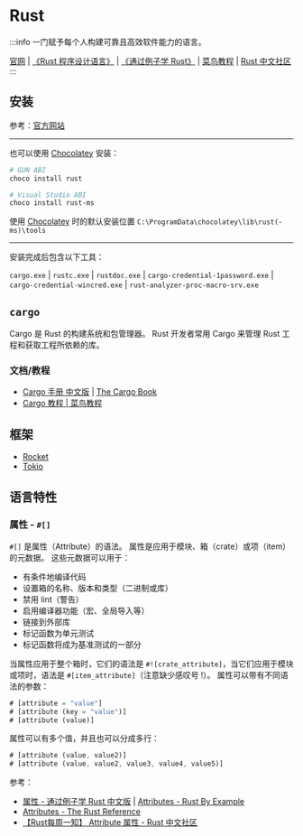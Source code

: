 # Rust

:::info
一门赋予每个人构建可靠且高效软件能力的语言。

[官网](https://www.rust-lang.org/zh-CN/)
| [《Rust 程序设计语言》](https://kaisery.github.io/trpl-zh-cn/)
| [《通过例子学 Rust》](https://rustwiki.org/zh-CN/rust-by-example/)
| [菜鸟教程](https://www.runoob.com/rust/rust-tutorial.html)
| [Rust 中文社区](https://rustcc.cn/)
:::

## 安装

参考：[官方网站](https://www.rust-lang.org/zh-CN/tools/install)

----------

也可以使用 [Chocolatey] 安装：

```sh
# GUN ABI
choco install rust

# Visual Studio ABI
choco install rust-ms
```

使用 [Chocolatey] 时的默认安装位置 `C:\ProgramData\chocolatey\lib\rust(-ms)\tools`

----------

安装完成后包含以下工具：

`cargo.exe`
| `rustc.exe`
| `rustdoc.exe`
| `cargo-credential-1password.exe`
| `cargo-credential-wincred.exe`
| `rust-analyzer-proc-macro-srv.exe`

## `cargo`

Cargo 是 Rust 的构建系统和包管理器。
Rust 开发者常用 Cargo 来管理 Rust 工程和获取工程所依赖的库。

### 文档/教程

- [Cargo 手册 中文版](https://rustwiki.org/zh-CN/cargo/getting-started/installation.html)
  | [The Cargo Book](https://doc.rust-lang.org/cargo/index.html)
- [Cargo 教程 | 菜鸟教程](https://www.runoob.com/rust/cargo-tutorial.html)

## 框架

- [Rocket](../../03-框架/Rocket/README.md)
- [Tokio](https://tokio.rs/)

## 语言特性

### 属性 - `#[]`

`#[]` 是属性（Attribute）的语法。
属性是应用于模块、箱（crate）或项（item）的元数据。
这些元数据可以用于：

- 有条件地编译代码
- 设置箱的名称、版本和类型（二进制或库）
- 禁用 lint（警告）
- 启用编译器功能（宏、全局导入等）
- 链接到外部库
- 标记函数为单元测试
- 标记函数将成为基准测试的一部分

当属性应用于整个箱时，它们的语法是 `#![crate_attribute]`，当它们应用于模块或项时，语法是 `#[item_attribute]`（注意缺少感叹号 !）。
属性可以带有不同语法的参数：

```rust
# [attribute = "value"]
# [attribute (key = "value")]
# [attribute (value)]
```

属性可以有多个值，并且也可以分成多行：

```rust
# [attribute (value, value2)]
# [attribute (value, value2, value3, value4, value5)]
```

参考：

- [属性 - 通过例子学 Rust 中文版](https://rustwiki.org/zh-CN/rust-by-example/attribute.html)
  | [Attributes - Rust By Example](https://doc.rust-lang.org/rust-by-example/attribute.html)
- [Attributes - The Rust Reference](https://doc.rust-lang.org/reference/attributes.html)
- [【Rust每周一知】 Attribute 属性 - Rust 中文社区](https://rustcc.cn/article?id=3d356fbf-4091-41c6-a66b-10cd72fd0e7a)

[Chocolatey]: ../../01-工具/Chocolatey/README.md
